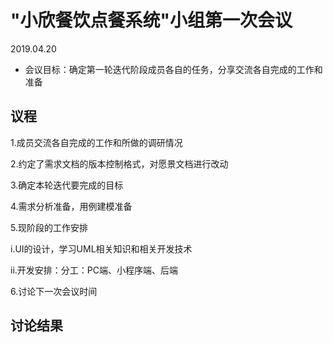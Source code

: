 # "小欣餐饮点餐系统"小组第一次会议
2019.04.20

- 会议目标：确定第一轮迭代阶段成员各自的任务，分享交流各自完成的工作和准备

## 议程

 1.成员交流各自完成的工作和所做的调研情况

 2.约定了需求文档的版本控制格式，对愿景文档进行改动

 3.确定本轮迭代要完成的目标

 4.需求分析准备，用例建模准备

 5.现阶段的工作安排
  
   i.UI的设计，学习UML相关知识和相关开发技术
  
   ii.开发安排：分工：PC端、小程序端、后端

6.讨论下一次会议时间

## 讨论结果

